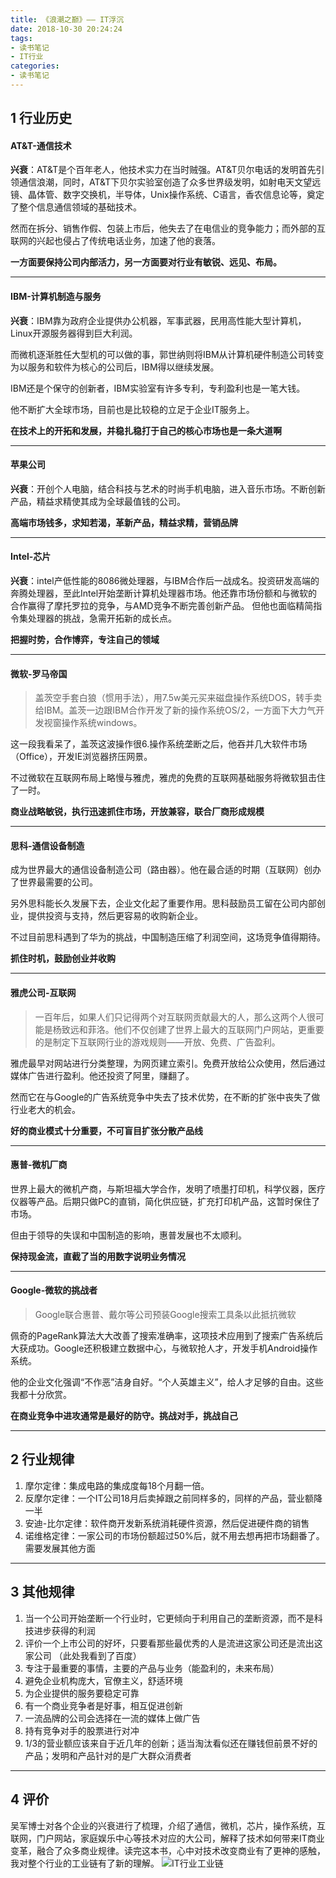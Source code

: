 ```yaml
---
title: 《浪潮之巅》—— IT浮沉
date: 2018-10-30 20:24:24
tags:
- 读书笔记
- IT行业
categories:
- 读书笔记
---
```


## 1 行业历史
#### AT&T-通信技术
**兴衰**：AT&T是个百年老人，他技术实力在当时贼强。AT&T贝尔电话的发明首先引领通信浪潮，同时，AT&T下贝尔实验室创造了众多世界级发明，如射电天文望远镜、晶体管、数字交换机，半导体，Unix操作系统、C语言，香农信息论等，奠定了整个信息通信领域的基础技术。

然而在拆分、销售作假、包装上市后，他失去了在电信业的竞争能力；而外部的互联网的兴起也侵占了传统电话业务，加速了他的衰落。

**一方面要保持公司内部活力，另一方面要对行业有敏锐、远见、布局。**
****

#### IBM-计算机制造与服务
**兴衰**：IBM靠为政府企业提供办公机器，军事武器，民用高性能大型计算机，Linux开源服务器得到巨大利润。

而微机逐渐胜任大型机的可以做的事，郭世纳则将IBM从计算机硬件制造公司转变为以服务和软件为核心的公司后，IBM得以继续发展。

IBM还是个保守的创新者，IBM实验室有许多专利，专利盈利也是一笔大钱。

他不断扩大全球市场，目前也是比较稳的立足于企业IT服务上。

**在技术上的开拓和发展，并稳扎稳打于自己的核心市场也是一条大道啊**
****

#### 苹果公司
**兴衰**：开创个人电脑，结合科技与艺术的时尚手机电脑，进入音乐市场。不断创新产品，精益求精使其成为全球最值钱的公司。

**高端市场钱多，求知若渴，革新产品，精益求精，营销品牌**
****

#### Intel-芯片
**兴衰**：intel产低性能的8086微处理器，与IBM合作后一战成名。投资研发高端的奔腾处理器，至此Intel开始垄断计算机处理器市场。他还靠市场份额和与微软的合作赢得了摩托罗拉的竞争，与AMD竞争不断完善创新产品。
但他也面临精简指令集处理器的挑战，急需开拓新的成长点。

**把握时势，合作博弈，专注自己的领域**
****

#### 微软-罗马帝国
>盖茨空手套白狼（惯用手法），用7.5w美元买来磁盘操作系统DOS，转手卖给IBM。盖茨一边跟IBM合作开发了新的操作系统OS/2，一方面下大力气开发视窗操作系统windows。

这一段我看呆了，盖茨这波操作很6.操作系统垄断之后，他吞并几大软件市场（Office），开发IE浏览器挤压网景。

不过微软在互联网布局上略慢与雅虎，雅虎的免费的互联网基础服务将微软狙击住了一时。

**商业战略敏锐，执行迅速抓住市场，开放兼容，联合厂商形成规模**
****

#### 思科-通信设备制造
成为世界最大的通信设备制造公司（路由器）。他在最合适的时期（互联网）创办了世界最需要的公司。

另外思科能长久发展下去，企业文化起了重要作用。思科鼓励员工留在公司内部创业，提供投资与支持，然后更容易的收购新企业。

不过目前思科遇到了华为的挑战，中国制造压缩了利润空间，这场竞争值得期待。

**抓住时机，鼓励创业并收购**
****

#### 雅虎公司-互联网
>一百年后，如果人们只记得两个对互联网贡献最大的人，那么这两个人很可能是杨致远和菲洛。他们不仅创建了世界上最大的互联网门户网站，更重要的是制定下互联网行业的游戏规则——开放、免费、广告盈利。

雅虎最早对网站进行分类整理，为网页建立索引。免费开放给公众使用，然后通过媒体广告进行盈利。他还投资了阿里，赚翻了。

然而它在与Google的广告系统竞争中失去了技术优势，在不断的扩张中丧失了做行业老大的机会。

**好的商业模式十分重要，不可盲目扩张分散产品线**
****

#### 惠普-微机厂商

世界上最大的微机产商，与斯坦福大学合作，发明了喷墨打印机，科学仪器，医疗仪器等产品。后期只做PC的直销，简化供应链，扩充打印机产品，这暂时保住了市场。

但由于领导的失误和中国制造的影响，惠普发展也不太顺利。

**保持现金流，直截了当的用数字说明业务情况**
*****

#### Google-微软的挑战者
>Google联合惠普、戴尔等公司预装Google搜索工具条以此抵抗微软

佩奇的PageRank算法大大改善了搜索准确率，这项技术应用到了搜索广告系统后大获成功。Google还积极建立数据中心，与微软抢人才，开发手机Android操作系统。

他的企业文化强调“不作恶”洁身自好。“个人英雄主义”，给人才足够的自由。这些我都十分欣赏。

**在商业竞争中进攻通常是最好的防守。挑战对手，挑战自己**
****

## 2 行业规律

1. 摩尔定律：集成电路的集成度每18个月翻一倍。
2. 反摩尔定律：一个IT公司18月后卖掉跟之前同样多的，同样的产品，营业额降一半
3. 安迪-比尔定律：软件商开发新系统消耗硬件资源，然后促进硬件商的销售
4. 诺维格定律：一家公司的市场份额超过50%后，就不用去想再把市场翻番了。需要发展其他方面
****

## 3 其他规律

1. 当一个公司开始垄断一个行业时，它更倾向于利用自己的垄断资源，而不是科技进步获得的利润
2. 评价一个上市公司的好坏，只要看那些最优秀的人是流进这家公司还是流出这家公司 （此处我看到了百度）
3. 专注于最重要的事情，主要的产品与业务（能盈利的，未来布局）
4. 避免企业机构庞大，官僚主义，舒适环境
5. 为企业提供的服务要稳定可靠
6. 有一个商业竞争者是好事，相互促进创新
7. 一流品牌的公司会选择在一流的媒体上做广告
8. 持有竞争对手的股票进行对冲
9. 1/3的营业额应该来自于近几年的创新；适当淘汰看似还在赚钱但前景不好的产品；发明和产品针对的是广大群众消费者
****

## 4 评价
吴军博士对各个企业的兴衰进行了梳理，介绍了通信，微机，芯片，操作系统，互联网，门户网站，家庭娱乐中心等技术对应的大公司，解释了技术如何带来IT商业变革，融合了众多商业规律。读完这本书，心中对技术改变商业有了更神的感触，我对整个行业的工业链有了新的理解。
![IT行业工业链](https://upload-images.jianshu.io/upload_images/1542651-87d275a35c6f1fe8.png?imageMogr2/auto-orient/strip%7CimageView2/2/w/1240)
